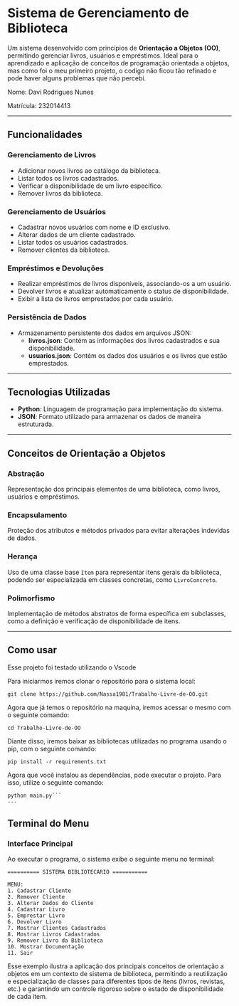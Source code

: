 # **Sistema de Gerenciamento de Biblioteca**

Um sistema desenvolvido com princípios de **Orientação a Objetos (OO)**, permitindo gerenciar livros, usuários e empréstimos. Ideal para o aprendizado e aplicação de conceitos de programação orientada a objetos, mas como foi o meu primeiro projeto, o codigo não ficou tão refinado e pode haver alguns problemas que não percebi.

Nome: Davi Rodrigues Nunes

Matrícula: 232014413

---

## **Funcionalidades**

### **Gerenciamento de Livros**
- Adicionar novos livros ao catálogo da biblioteca.
- Listar todos os livros cadastrados.
- Verificar a disponibilidade de um livro específico.
- Remover livros da biblioteca.

### **Gerenciamento de Usuários**
- Cadastrar novos usuários com nome e ID exclusivo.
- Alterar dados de um cliente cadastrado.
- Listar todos os usuários cadastrados.
- Remover clientes da biblioteca.

### **Empréstimos e Devoluções**
- Realizar empréstimos de livros disponíveis, associando-os a um usuário.
- Devolver livros e atualizar automaticamente o status de disponibilidade.
- Exibir a lista de livros emprestados por cada usuário.

### **Persistência de Dados**
- Armazenamento persistente dos dados em arquivos JSON:
  - **livros.json**: Contém as informações dos livros cadastrados e sua disponibilidade.
  - **usuarios.json**: Contém os dados dos usuários e os livros que estão emprestados.

---
## **Tecnologias Utilizadas**
- **Python**: Linguagem de programação para implementação do sistema.
- **JSON**: Formato utilizado para armazenar os dados de maneira estruturada.

---

## **Conceitos de Orientação a Objetos**

### **Abstração**
Representação dos principais elementos de uma biblioteca, como livros, usuários e empréstimos.

### **Encapsulamento**
Proteção dos atributos e métodos privados para evitar alterações indevidas de dados.

### **Herança**
Uso de uma classe base `Item` para representar itens gerais da biblioteca, podendo ser especializada em classes concretas, como `LivroConcreto`.

### **Polimorfismo**
Implementação de métodos abstratos de forma específica em subclasses, como a definição e verificação de disponibilidade de itens.

---

## Como usar
Esse projeto foi testado utilizando o Vscode

Para iniciarmos iremos clonar o repositório para o sistema local:
```
git clone https://github.com/Nassa1981/Trabalho-Livre-de-OO.git
```
Agora que já temos o repositório na maquina, iremos acessar o mesmo com o seguinte comando:
```
cd Trabalho-Livre-de-OO
```
Diante disso, iremos baixar as bibliotecas utilizadas no programa usando o pip, com o seguinte comando:
```
pip install -r requirements.txt
```
Agora que você instalou as dependências, pode executar o projeto. Para isso, utilize o seguinte comando:
```
python main.py```
---
```
## **Terminal do Menu**

### **Interface Principal**
Ao executar o programa, o sistema exibe o seguinte menu no terminal:

```plaintext
========== SISTEMA BIBLIOTECÁRIO ===========

MENU:
1. Cadastrar Cliente
2. Remover Cliente
3. Alterar Dados do Cliente
4. Cadastrar Livro
5. Emprestar Livro
6. Devolver Livro
7. Mostrar Clientes Cadastrados
8. Mostrar Livros Cadastrados
9. Remover Livro da Biblioteca
10. Mostrar Documentação
11. Sair
```
Esse exemplo ilustra a aplicação dos principais conceitos de orientação a objetos em um contexto de sistema de biblioteca, permitindo a reutilização e especialização de classes para diferentes tipos de itens (livros, revistas, etc.) e garantindo um controle rigoroso sobre o estado de disponibilidade de cada item.
